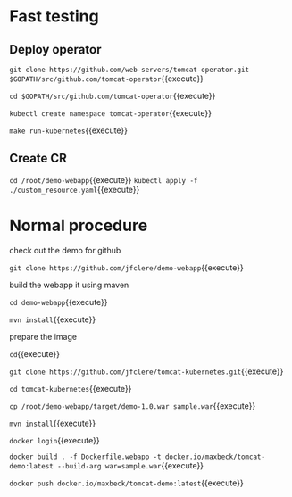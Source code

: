 # Fast testing

## Deploy operator
`git clone https://github.com/web-servers/tomcat-operator.git $GOPATH/src/github.com/tomcat-operator`{{execute}}

`cd $GOPATH/src/github.com/tomcat-operator`{{execute}}

`kubectl create namespace tomcat-operator`{{execute}}

`make run-kubernetes`{{execute}}

## Create CR
`cd /root/demo-webapp`{{execute}}
`kubectl apply -f ./custom_resource.yaml`{{execute}}

# Normal procedure



check out the demo for github

`git clone https://github.com/jfclere/demo-webapp`{{execute}}

build the webapp it using maven

`cd demo-webapp`{{execute}}

`mvn install`{{execute}}

prepare the image

`cd`{{execute}}

`git clone https://github.com/jfclere/tomcat-kubernetes.git`{{execute}}

`cd tomcat-kubernetes`{{execute}}

`cp /root/demo-webapp/target/demo-1.0.war sample.war`{{execute}}

`mvn install`{{execute}}

`docker login`{{execute}}

`docker build . -f Dockerfile.webapp -t docker.io/maxbeck/tomcat-demo:latest --build-arg war=sample.war`{{execute}}

`docker push docker.io/maxbeck/tomcat-demo:latest`{{execute}}